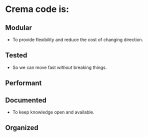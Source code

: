 # Crema code is:

## Modular

* To provide flexibility and reduce the cost of changing direction.

## Tested

* So we can move fast _without_ breaking things.

## Performant

## Documented

* To keep knowledge open and available.

## Organized
